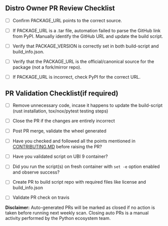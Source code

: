 ## Distro Owner PR Review Checklist

- [ ] Confirm PACKAGE_URL points to the correct source.
- [ ] If PACKAGE_URL is a .tar file, automation failed to parse the GitHub link from PyPI. Manually identify the GitHub URL and update the build script.
- [ ] Verify that PACKAGE_VERSION is correctly set in both build-script and build_info.json.
- [ ] Verify that the PACKAGE_URL is the official/canonical source for the package (not a fork/mirror repo).
- [ ] If PACKAGE_URL is incorrect, check PyPI for the correct URL.


## PR Validation Checklist(if required)
- [ ] Remove unnecessary code, incase it happens to update the build-script (rust installation, tox/nox/pytest testing steps)
- [ ] Close the PR if the changes are entirely incorrect
- [ ] Post PR merge, validate the wheel generated
- [ ] Have you checked and followed all the points mentioned in [CONTRIBUTING.MD](https://github.com/ppc64le/build-scripts/blob/master/CONTRIBUTING.md) before raising the PR?
- [ ] Have you validated script on UBI 9 container?
- [ ] Did you run the script(s) on fresh container with `set -e` option enabled and observe success?
- [ ] Create PR to build script repo with required files like license and build_info.json
- [ ] Validate PR check on travis


**Disclaimer:** Auto-generated PRs will be marked as closed if no action is taken before running next weekly scan. Closing auto PRs is a manual activity performed by the Python ecosystem team.